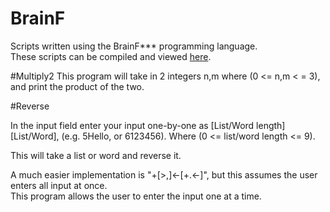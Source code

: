 # BrainF
Scripts written using the BrainF*** programming language.<br>
These scripts can be compiled and viewed <a href="http://fatiherikli.github.io/brainfuck-visualizer/" target="_blank">here</a>.

#Multiply2
This program will take in 2 integers n,m where (0 <= n,m < = 3), and print the product of the two.

#Reverse
<p>In the input field enter your input one-by-one as [List/Word length][List/Word], (e.g. 5Hello, or 6123456).  Where (0 <= list/word length <= 9).</p>
<p>This will take a list or word and reverse it.</p>
<p>A much easier implementation is "+[>,]<-[+.<-]", but this assumes the user enters all input at once.
<br>This program allows the user to enter the input one at a time.</p>
